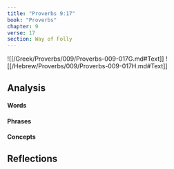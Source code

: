 ```yaml
---
title: "Proverbs 9:17"
book: "Proverbs"
chapter: 9
verse: 17
section: Way of Folly
---
```

![[/Greek/Proverbs/009/Proverbs-009-017G.md#Text]]
![[/Hebrew/Proverbs/009/Proverbs-009-017H.md#Text]]

## Analysis

#### Words

#### Phrases

#### Concepts

## Reflections
